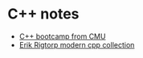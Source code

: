 # C++ notes
  - [C++ bootcamp from CMU](https://github.com/cmu-db/15445-bootcamp)
  - [Erik Rigtorp modern cpp collection](https://github.com/rigtorp/awesome-modern-cpp)
